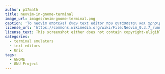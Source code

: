 ```yaml
---
author: p17math
title: neovim-in-gnome-terminal
image_url: images/nvim-gnome-terminal.png
caption: 'Το neovim αποτελεί έναν text editor που εντάσσεται και χρησιμοποιείται σε terminal emulators διαφόρων λειτουργικών συστημάτων ανοιχτού κώδικα. Στην φωτογραφία λειτουργεί στο terminal του GNOME, ενός Unix-based λειτουργικού συστήματος.'
license_url: 'https://commons.wikimedia.org/wiki/File:Neovim_0.3.7_running_under_GNOME_Terminal.png'
license_text: This screenshot either does not contain copyright-eligible parts or visuals of copyrighted software, or the author has released it under a free license, and as such follows the licensing guidelines for screenshots of Wikimedia Commons.
categories:
  - terminal emulators
  - text editors
  - Unix
tags:
  - GNOME
  - GNU Project
---
```

